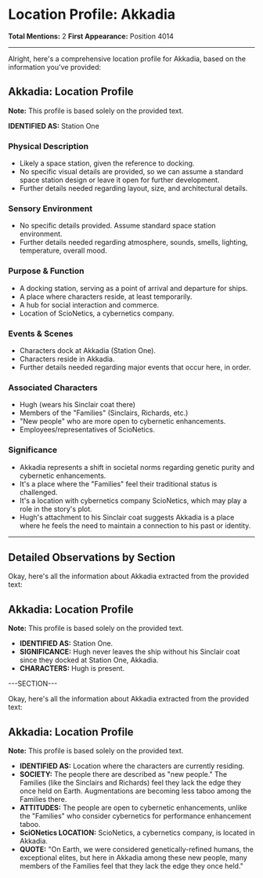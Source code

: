 # Location Profile: Akkadia

**Total Mentions:** 2
**First Appearance:** Position 4014

---

Alright, here's a comprehensive location profile for Akkadia, based on the information you've provided:

## Akkadia: Location Profile

**Note:** This profile is based solely on the provided text.

**IDENTIFIED AS:** Station One

### Physical Description

*   Likely a space station, given the reference to docking.
*   No specific visual details are provided, so we can assume a standard space station design or leave it open for further development.
*   Further details needed regarding layout, size, and architectural details.

### Sensory Environment

*   No specific details provided. Assume standard space station environment.
*   Further details needed regarding atmosphere, sounds, smells, lighting, temperature, overall mood.

### Purpose & Function

*   A docking station, serving as a point of arrival and departure for ships.
*   A place where characters reside, at least temporarily.
*   A hub for social interaction and commerce.
*   Location of ScioNetics, a cybernetics company.

### Events & Scenes

*   Characters dock at Akkadia (Station One).
*   Characters reside in Akkadia.
*   Further details needed regarding major events that occur here, in order.

### Associated Characters

*   Hugh (wears his Sinclair coat there)
*   Members of the "Families" (Sinclairs, Richards, etc.)
*   "New people" who are more open to cybernetic enhancements.
*   Employees/representatives of ScioNetics.

### Significance

*   Akkadia represents a shift in societal norms regarding genetic purity and cybernetic enhancements.
*   It's a place where the "Families" feel their traditional status is challenged.
*   It's a location with cybernetics company ScioNetics, which may play a role in the story's plot.
*   Hugh's attachment to his Sinclair coat suggests Akkadia is a place where he feels the need to maintain a connection to his past or identity.

---

## Detailed Observations by Section

Okay, here's all the information about Akkadia extracted from the provided text:

## Akkadia: Location Profile

**Note:** This profile is based solely on the provided text.

*   **IDENTIFIED AS:** Station One.
*   **SIGNIFICANCE:** Hugh never leaves the ship without his Sinclair coat since they docked at Station One, Akkadia.
*   **CHARACTERS:** Hugh is present.

---SECTION---

Okay, here's all the information about Akkadia extracted from the provided text:

## Akkadia: Location Profile

**Note:** This profile is based solely on the provided text.

*   **IDENTIFIED AS:** Location where the characters are currently residing.
*   **SOCIETY:** The people there are described as "new people." The Families (like the Sinclairs and Richards) feel they lack the edge they once held on Earth. Augmentations are becoming less taboo among the Families there.
*   **ATTITUDES:** The people are open to cybernetic enhancements, unlike the "Families" who consider cybernetics for performance enhancement taboo.
*   **SciONetics LOCATION:** ScioNetics, a cybernetics company, is located in Akkadia.
*   **QUOTE:** "On Earth, we were considered genetically-refined humans, the exceptional elites, but here in Akkadia among these new people, many members of the Families feel that they lack the edge they once held."

